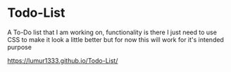 # Todo-List

A To-Do list that I am working on, functionality is there I just need to use CSS to make it look a little better but for now this will work for it's intended purpose

https://lumur1333.github.io/Todo-List/
